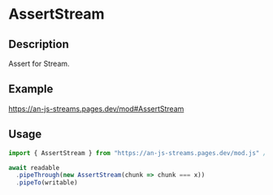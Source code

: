 # AssertStream

## Description
Assert for Stream.

## Example
https://an-js-streams.pages.dev/mod#AssertStream

## Usage
```ts
import { AssertStream } from "https://an-js-streams.pages.dev/mod.js" // or .ts

await readable
  .pipeThrough(new AssertStream(chunk => chunk === x))
  .pipeTo(writable)
```